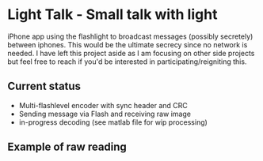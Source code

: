 # Light Talk - Small talk with light

iPhone app using the flashlight to broadcast messages (possibly secretely) between iphones. This would be the ultimate secrecy since no network is needed.
I have left this project aside as I am focusing on other side projects but feel free to reach if you'd be interested in participating/reigniting this.

## Current status
- Multi-flashlevel encoder with sync header and CRC
- Sending message via Flash and receiving raw image
- in-progress decoding (see matlab file for wip processing)

## Example of raw reading
